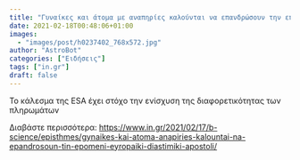 ```yaml
---
title: "Γυναίκες και άτομα με αναπηρίες καλούνται να επανδρώσουν την επόμενη ευρωπαϊκή διαστημική αποστολή"
date: 2021-02-18T00:48:06+01:00
images:
  - "images/post/h0237402_768x572.jpg"
author: "AstroBot"
categories: ["Ειδήσεις"]
tags: ["in.gr"]
draft: false
---
```


Το κάλεσμα της ESA έχει στόχο την ενίσχυση της διαφορετικότητας των πληρωμάτων

Διαβάστε περισσότερα: https://www.in.gr/2021/02/17/b-science/episthmes/gynaikes-kai-atoma-anapiries-kalountai-na-epandrosoun-tin-epomeni-eyropaiki-diastimiki-apostoli/
